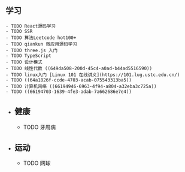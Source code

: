 ## 学习
	- TODO React源码学习
	- TODO SSR
	- TODO 算法Leetcode hot100+
	- TODO qiankun 微应用源码学习
	- TODO three.js 入门
	- TODO TypeScript
	- TODO 设计模式
	- TODO 线性代数 ((649da508-200d-45c4-a0ad-b44ad5516590))
	- TODO linux入门 [Linux 101 在线讲义](https://101.lug.ustc.edu.cn/)
	- TODO ((64a1826f-ccde-4703-acab-075543313ba5))
	- TODO 计算机网络 ((66194946-6963-4f94-a804-a32eba3c725a))
	- TODO ((66194703-1639-4fe3-adab-7a662686e7e4))
- ## 健康
	- TODO 牙周病
- ## 运动
	- TODO 网球